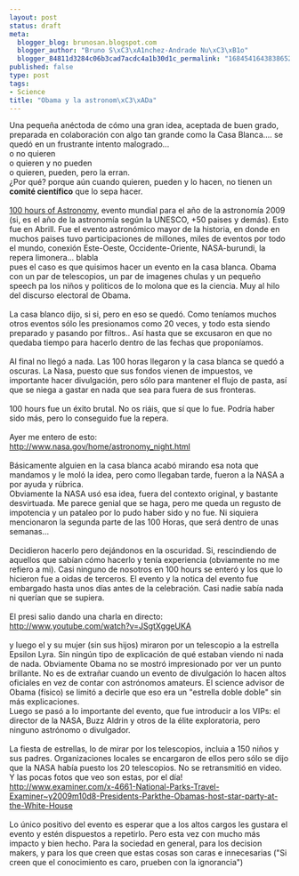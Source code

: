 ```yaml
--- 
layout: post
status: draft
meta: 
  blogger_blog: brunosan.blogspot.com
  blogger_author: "Bruno S\xC3\xA1nchez-Andrade Nu\xC3\xB1o"
  blogger_84811d3284c06b3cad7acdc4a1b30d1c_permalink: "1684541643838652940"
published: false
type: post
tags: 
- Science
title: "Obama y la astronom\xC3\xADa"
---
```

Una pequeña anéctoda de cómo una gran idea, aceptada de buen grado, preparada en colaboración con algo tan grande como la Casa Blanca.... se quedó en un frustrante intento malogrado...<br />o no quieren<br />o quieren y no pueden<br />o quieren, pueden, pero la erran.<br />¿Por qué? porque aún cuando quieren, pueden y lo hacen, no tienen un <span style="font-weight:bold;">comité científico</span> que lo sepa hacer.<br /><br /><a href="http://www.100hoursofastronomy.org/">100 hours of Astronomy</a>, evento mundial para el año de la astronomía 2009 (si, es el año de la astronomía según la UNESCO, +50 paises y demás). Esto fue en Abrill. Fue el evento astronómico mayor de la historia, en donde en muchos paises tuvo participaciones de millones, miles de eventos por todo el mundo, conexión  Este-Oeste, Occidente-Oriente, NASA-burundi, la repera limonera... blabla<br />pues el caso es que quisimos hacer un evento en la casa blanca. Obama con un par de telescopios, un par de imagenes chulas y un pequeño speech pa los niños y politicos de lo molona que es la ciencia. Muy al hilo del discurso electoral de Obama.<br /><br />La casa blanco dijo, si si, pero en eso se quedó. Como teníamos muchos otros eventos sólo les presionamos como 20 veces, y todo esta siendo preparado y pasando por filtros.. Así hasta que se excusaron en que no quedaba tiempo para hacerlo dentro de las fechas que proponíamos.<br /><br />Al final no llegó a nada. Las 100 horas llegaron y la casa blanca se quedó a oscuras. La Nasa, puesto que sus fondos vienen de impuestos, ve importante hacer divulgación, pero sólo para mantener el flujo de pasta, así que se niega a gastar en nada que sea para fuera de sus fronteras.<br /><br />100 hours fue un éxito brutal. No os riáis, que sí que lo fue. Podría haber sido más, pero lo conseguido fue la repera.<br /><br />Ayer me entero de esto:<br />http://www.nasa.gov/home/astronomy_night.html<br /><br />Básicamente alguien en la casa blanca acabó mirando esa nota que mandamos y le moló la idea, pero como llegaban tarde, fueron a la NASA a por ayuda y rúbrica.<br />Obviamente la NASA usó esa idea, fuera del contexto original, y bastante desvirtuada. Me parece genial que se haga, pero me queda un regusto de impotencia y un pataleo por lo pudo haber sido y no fue. Ni siquiera mencionaron la segunda parte de las 100 Horas, que será dentro de unas semanas...<br /><br />Decidieron hacerlo pero dejándonos en la oscuridad. Si, rescindiendo de aquellos que  sabían cómo hacerlo y tenía experiencia (obviamente no me refiero a mi). Casi ninguno de nosotros en 100 hours se enteró y los que lo hicieron fue a oidas de terceros. El evento y la notica del evento fue embargado hasta unos días antes de la celebración. Casi nadie sabía nada ni querían que se supiera.<br /><br />El presi salio dando una charla en directo:<br />http://www.youtube.com/watch?v=JSgtXggeUKA<br /><br />y luego el y su mujer (sin sus hijos) miraron por un telescopio a la estrella Epsilon Lyra. Sin ningún tipo de explicación de qué estaban viendo ni nada de nada. Obviamente Obama no se mostró impresionado por ver un punto brillante. No es de extrañar cuando un evento de divulgación lo hacen altos oficiales en vez de contar con astrónomos amateurs. El science advisor de Obama (físico) se limitó a decirle que eso era un "estrella doble doble" sin más explicaciones.<br />Luego se pasó a lo importante del evento, que fue  introducir a los VIPs: el director de la NASA, Buzz Aldrin y otros de la élite exploratoria, pero ninguno astrónomo o divulgador.<br /><br />La fiesta de estrellas, lo de mirar por los telescopios, incluia a 150 niños y sus padres. Organizaciones locales se encargaron de ellos pero sólo se dijo que la NASA había puesto los 20 telescopios. No se retransmitió en video.<br />Y las pocas fotos que veo son estas, por el día!<br />http://www.examiner.com/x-4661-National-Parks-Travel-Examiner~y2009m10d8-Presidents-Parkthe-Obamas-host-star-party-at-the-White-House<br /><br />Lo único positivo del evento es esperar que a los altos cargos les gustara el evento y estén dispuestos a repetirlo. Pero esta vez con mucho más impacto y bien hecho. Para la sociedad en general, para los decision makers, y para los que creen que estas cosas son caras e innecesarias ("Si creen que el conocimiento es caro, prueben con la ignorancia")
